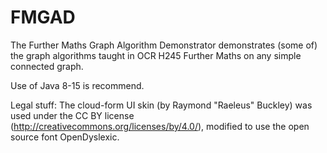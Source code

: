 # FMGAD
The Further Maths Graph Algorithm Demonstrator demonstrates (some of) the graph algorithms taught in OCR H245 Further Maths on any simple connected graph.

Use of Java 8-15 is recommend.

Legal stuff:
The cloud-form UI skin (by Raymond "Raeleus" Buckley) was used under the CC BY license (http://creativecommons.org/licenses/by/4.0/), modified to use the open source font OpenDyslexic.
